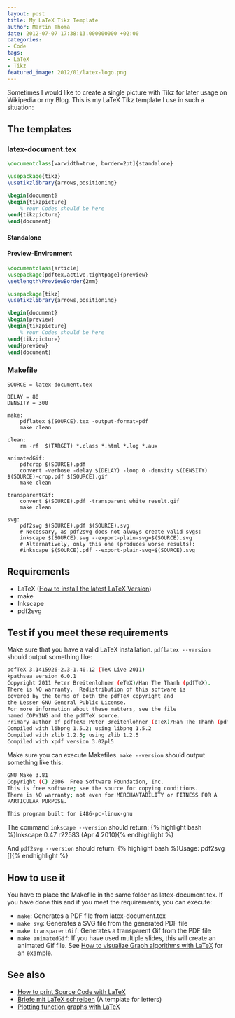```yaml
---
layout: post
title: My LaTeX Tikz Template
author: Martin Thoma
date: 2012-07-07 17:38:13.000000000 +02:00
categories:
- Code
tags:
- LaTeX
- Tikz
featured_image: 2012/01/latex-logo.png
---
```

Sometimes I would like to create a single picture with Tikz for later usage on Wikipedia or my Blog. This is my LaTeX Tikz template I use in such a situation:

<h2>The templates</h2>
<h3>latex-document.tex</h3>

```latex
\documentclass[varwidth=true, border=2pt]{standalone}

\usepackage{tikz}
\usetikzlibrary{arrows,positioning} 

\begin{document}
\begin{tikzpicture}
    % Your Codes should be here
\end{tikzpicture}
\end{document}
```

<h4>Standalone</h4>
<h4>Preview-Environment</h4>

```latex
\documentclass{article}
\usepackage[pdftex,active,tightpage]{preview}
\setlength\PreviewBorder{2mm}

\usepackage{tikz}
\usetikzlibrary{arrows,positioning} 

\begin{document}
\begin{preview}
\begin{tikzpicture}
    % Your Codes should be here
\end{tikzpicture}
\end{preview}
\end{document}
```

<h3>Makefile</h3>

```basemake
SOURCE = latex-document.tex

DELAY = 80
DENSITY = 300

make:
	pdflatex $(SOURCE).tex -output-format=pdf
	make clean

clean:
	rm -rf  $(TARGET) *.class *.html *.log *.aux

animatedGif:
	pdfcrop $(SOURCE).pdf
	convert -verbose -delay $(DELAY) -loop 0 -density $(DENSITY) $(SOURCE)-crop.pdf $(SOURCE).gif
	make clean

transparentGif:
	convert $(SOURCE).pdf -transparent white result.gif
	make clean

svg:
	pdf2svg $(SOURCE).pdf $(SOURCE).svg
	# Necessary, as pdf2svg does not always create valid svgs:
	inkscape $(SOURCE).svg --export-plain-svg=$(SOURCE).svg
	# Alternatively, only this one (produces worse results):
	#inkscape $(SOURCE).pdf --export-plain-svg=$(SOURCE).svg
```

<h2>Requirements</h2>
<ul>
    <li>LaTeX (<a href="../how-to-install-the-latest-latex-version/" title="How to install the latest LaTeX Version">How to install the latest LaTeX Version</a>)</li>
    <li>make</li>
    <li>Inkscape</li>
    <li>pdf2svg</li>
</ul>

<h2>Test if you meet these requirements</h2>
Make sure that you have a valid LaTeX installation. <code>pdflatex --version</code> should output something like:

```bash
pdfTeX 3.1415926-2.3-1.40.12 (TeX Live 2011)
kpathsea version 6.0.1
Copyright 2011 Peter Breitenlohner (eTeX)/Han The Thanh (pdfTeX).
There is NO warranty.  Redistribution of this software is
covered by the terms of both the pdfTeX copyright and
the Lesser GNU General Public License.
For more information about these matters, see the file
named COPYING and the pdfTeX source.
Primary author of pdfTeX: Peter Breitenlohner (eTeX)/Han The Thanh (pdfTeX).
Compiled with libpng 1.5.2; using libpng 1.5.2
Compiled with zlib 1.2.5; using zlib 1.2.5
Compiled with xpdf version 3.02pl5
```

Make sure you can execute Makefiles. <code>make --version</code> should output something like this:

```bash
GNU Make 3.81
Copyright (C) 2006  Free Software Foundation, Inc.
This is free software; see the source for copying conditions.
There is NO warranty; not even for MERCHANTABILITY or FITNESS FOR A
PARTICULAR PURPOSE.

This program built for i486-pc-linux-gnu
```

The command <code>inkscape --version</code> should return:
{% highlight bash %}Inkscape 0.47 r22583 (Apr  4 2010){% endhighlight %}

And <code>pdf2svg --version</code> should return:
{% highlight bash %}Usage: pdf2svg <in file.pdf> <out file.svg> [<page no>]{% endhighlight %}

<h2>How to use it</h2>
You have to place the Makefile in the same folder as latex-document.tex. If you have done this and if you meet the requirements, you can execute:
<ul>
  <li><code>make</code>: Generates a PDF file from latex-document.tex</li>
  <li><code>make svg</code>: Generates a SVG file from the generated PDF file</li>
  <li><code>make transparentGif</code>: Generates a transparent Gif from the PDF file</li>
  <li><code>make animatedGif</code>: If you have used multiple slides, this will create an animated Gif file. See <a href="../how-to-visualize-graph-algorithms-with-latex/" title="How to visualize Graph algorithms with LaTeX">How to visualize Graph algorithms with LaTeX</a> for an example.</li>
</ul>

<h2>See also</h2>
<ul>
  <li><a href="../how-to-print-source-code-with-latex/" title="How to print Source Code with LaTeX">How to print Source Code with LaTeX</a></li>
  <li><a href="../briefe-mit-latex-schreiben/" title="Briefe mit LaTeX schreiben">Briefe mit LaTeX schreiben</a> (A template for letters)</li>
  <li><a href="../plotting-function-graphs-with-latex/" title="Plotting function graphs with LaTeX">Plotting function graphs with LaTeX</a></li>
</ul>
